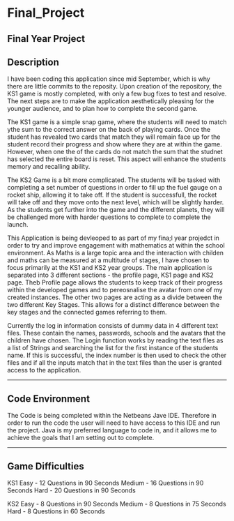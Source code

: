 # Final_Project
Final Year Project
------------
Description
------------
I have been coding this application since mid September, which is why there are little commits to the reposity. Upon creation of the repository, the KS1 game is mostly completed, with only a few bug fixes to test and resolve. The next steps are to make the application aesthetically pleasing for the younger audience, and to plan how to complete the second game. 

The KS1 game is a simple snap game, where the students will need to match ythe sum to the correct answer on the back of playing cards. Once the student has revealed two cards that match they will remain face up for the student record their progress and show where they are at within the game. However, when one the of the cards do not match the sum that the studnet has selected the entire board is reset. This aspect will enhance the students memory and recalling ability.

The KS2 Game is a bit more complicated. The students will be tasked with completing a set number of questions in order to fill up the fuel gauge on a rocket ship, allowing it to take off. If the student is successfull, the rocket will take off and they move onto the next level, which will be slightly harder. As the students get further into the game and the different planets, they will be challenged more with harder questions to complete to complete the launch. 

This Application is being devleoped to as part of my fina;l year projedct in order to try and improve engagement with mathematics at within the school environment.
As Maths is a large topic area and the interaction with childen and maths can be measured at a multitude of stages, I have chosen to focus primarily at the KS1 and KS2 year groups.
The main application is separated into 3 different sections - the profile page, KS1 page and KS2 page. Theb Profile page allows the students to keep track of their progress within the developed games and to pereosnalise the avatar from one of my created instances.
The other two pages are acting as a divide between the two different Key Stages.
This allows for a distinct difference between the key stages and the connected games referring to them.

Currently the log in information consists of dummy data in 4 different text files. These contain the names, passwords, schools and the avatars that the children have chosen.
The Login function works by reading the text files as a list of Strings and searching the list for the first instance of the students name. If this is successful, the index number is then used to check the other files and if all the inputs match that in the text files than the user is granted access to the application.


----------------
Code Environment
----------------
The Code is being completed within the Netbeans Jave IDE. Therefore in order to run the code the user will need to have access to this IDE and run the project. Java is my preferred language to code in, and it allows me to achieve the goals that I am setting out to complete. 

-----------------
Game Difficulties
-----------------
KS1
Easy    - 12 Questions in 90 Seconds 
Medium  - 16 Questions in 90 Seconds
Hard    - 20 Questions in 90 Seconds

KS2
Easy    - 8 Questions in 90 Seconds
Medium  - 8 Questions in 75 Seconds
Hard    - 8 Questions in 60 Seconds
